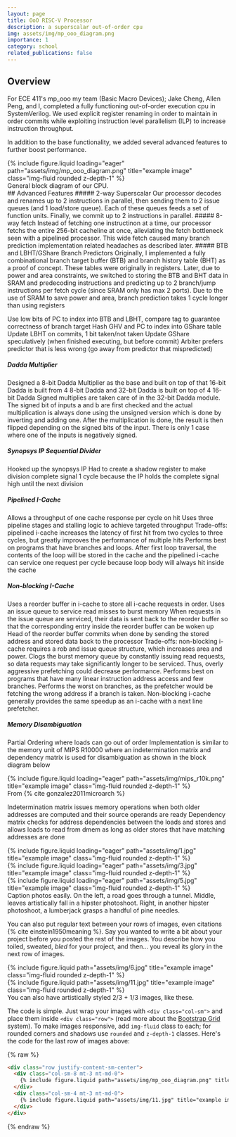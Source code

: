 ```yaml
---
layout: page
title: OoO RISC-V Processor
description: a superscalar out-of-order cpu
img: assets/img/mp_ooo_diagram.png
importance: 1
category: school
related_publications: false
---
```

## Overview
For ECE 411's mp_ooo my team (Basic Macro Devices); Jake Cheng, Allen Peng, and I, completed a fully functioning out-of-order execution cpu in SystemVerilog. We used explicit register renaming in order to maintain in order commits while exploiting instruction level parallelism (ILP) to increase instruction throughput.

In addition to the base functionality, we added several advanced features to further boost performance. 

<div class="row">
    <div class="col-sm mt-3 mt-md-0">
        {% include figure.liquid loading="eager" path="assets/img/mp_ooo_diagram.png" title="example image" class="img-fluid rounded z-depth-1" %}
    </div>
</div>
<div class="caption">
    General block diagram of our CPU.
</div>
## Advanced Features
##### 2-way Superscalar 
Our processor decodes and renames up to 2 instructions in parallel, then sending them to 2 issue queues (and 1 load/store queue). Each of these queues feeds a set of function units. Finally, we commit up to 2 instructions in parallel.
##### 8-way fetch
Instead of fetching one instructinon at a time, our processor fetchs the entire 256-bit cacheline at once, alleviating the fetch bottleneck seen with a pipelined processor. This wide fetch caused many branch prediction implementation related headaches as described later.
##### BTB and LBHT/GShare Branch Predictors
Originally, I implemented a fully combinational branch target buffer (BTB) and branch history table (BHT) as a proof of concept. These tables were originally in registers. Later, due to power and area constraints, we switched to storing the BTB and BHT data in SRAM and predecoding instructions and predicting up to 2 branch/jump instructions per fetch cycle (since SRAM only has max 2 ports).
Due to the use of SRAM to save power and area, branch prediction takes 1 cycle longer than using registers

Use low bits of PC to index into BTB and LBHT, compare tag to guarantee correctness of branch target
Hash GHV and PC to index into GShare table
Update LBHT on commits, 1 bit taken/not taken
Update GShare speculatively (when finished executing, but before commit)
Arbiter prefers predictor that is less wrong (go away from predictor that mispredicted)
##### Dadda Multiplier
Designed a 8-bit Dadda Multiplier as the base and built on top of that
16-bit Dadda is built from 4 8-bit Dadda and 32-bit Dadda is built on top of 4 16-bit Dadda
Signed multiplies are taken care of in the 32-bit Dadda module. 
The signed bit of inputs a and b are first checked and the actual multiplication is always done using the unsigned version which is done by inverting and adding one. After the multiplication is done, the result is then flipped depending on the signed bits of the input. There is only 1 case where one of the inputs is negatively signed. 
##### Synopsys IP Sequential Divider

Hooked up the synopsys IP
Had to create a shadow register to make division complete signal 1 cycle because the IP holds the complete signal high until the next division
##### Pipelined I-Cache

Allows a throughput of one cache response per cycle on hit
Uses three pipeline stages and stalling logic to achieve targeted throughput
Trade-offs: pipelined i-cache increases the latency of first hit from two cycles to three cycles, but greatly improves the performance of multiple hits
Performs best on programs that have branches and loops. After first loop traversal, the contents of the loop will be stored in the cache and the pipelined i-cache can service one request per cycle because loop body will always hit inside the cache
##### Non-blocking I-Cache

Uses a reorder buffer in i-cache to store all i-cache requests in order. 
Uses an issue queue to service read misses to burst memory
When requests in the issue queue are serviced, their data is sent back to the reorder buffer so that the corresponding entry inside the reorder buffer can be woken up
Head of the reorder buffer commits when done by sending the stored address and stored data back to the processor
Trade-offs: non-blocking i-cache requires a rob and issue queue structure, which increases area and power. Clogs the burst memory queue by constantly issuing read requests, so data requests may take significantly longer to be serviced. Thus, overly aggressive prefetching could decrease performance. 
Performs best on programs that have many linear instruction address access and few branches. Performs the worst on branches, as the prefetcher would be fetching the wrong address if a branch is taken. Non-blocking i-cache generally provides the same speedup as an i-cache with a next line prefetcher.

##### Memory Disambiguation

Partial Ordering where loads can go out of order
Implementation is similar to the memory unit of MIPS R10000 where an indetermination matrix and dependency matrix is used for disambiguation as shown in the block diagram below

<div class="row">
    <div class="col-sm mt-3 mt-md-0">
        {% include figure.liquid loading="eager" path="assets/img/mips_r10k.png" title="example image" class="img-fluid rounded z-depth-1" %}
    </div>
</div>
<div class="caption">
    From  {% cite gonzalez2011microarch %}
</div>

Indetermination matrix issues memory operations when both older addresses are computed and their source operands are ready
Dependency matrix checks for address dependencies between the loads and stores and allows loads to read from dmem as long as older stores that have matching addresses are done


<!-- To give your project a background in the portfolio page, just add the img tag to the front matter like so:

    ---
    layout: page
    title: project
    description: a project with a background image
    img: /assets/img/12.jpg
    --- -->

<div class="row">
    <div class="col-sm mt-3 mt-md-0">
        {% include figure.liquid loading="eager" path="assets/img/1.jpg" title="example image" class="img-fluid rounded z-depth-1" %}
    </div>
    <div class="col-sm mt-3 mt-md-0">
        {% include figure.liquid loading="eager" path="assets/img/3.jpg" title="example image" class="img-fluid rounded z-depth-1" %}
    </div>
    <div class="col-sm mt-3 mt-md-0">
        {% include figure.liquid loading="eager" path="assets/img/5.jpg" title="example image" class="img-fluid rounded z-depth-1" %}
    </div>
</div>
<div class="caption">
    Caption photos easily. On the left, a road goes through a tunnel. Middle, leaves artistically fall in a hipster photoshoot. Right, in another hipster photoshoot, a lumberjack grasps a handful of pine needles.
</div>

You can also put regular text between your rows of images, even citations {% cite einstein1950meaning %}.
Say you wanted to write a bit about your project before you posted the rest of the images.
You describe how you toiled, sweated, _bled_ for your project, and then... you reveal its glory in the next row of images.

<div class="row justify-content-sm-center">
    <div class="col-sm-8 mt-3 mt-md-0">
        {% include figure.liquid path="assets/img/6.jpg" title="example image" class="img-fluid rounded z-depth-1" %}
    </div>
    <div class="col-sm-4 mt-3 mt-md-0">
        {% include figure.liquid path="assets/img/11.jpg" title="example image" class="img-fluid rounded z-depth-1" %}
    </div>
</div>
<div class="caption">
    You can also have artistically styled 2/3 + 1/3 images, like these.
</div>

The code is simple.
Just wrap your images with `<div class="col-sm">` and place them inside `<div class="row">` (read more about the <a href="https://getbootstrap.com/docs/4.4/layout/grid/">Bootstrap Grid</a> system).
To make images responsive, add `img-fluid` class to each; for rounded corners and shadows use `rounded` and `z-depth-1` classes.
Here's the code for the last row of images above:

{% raw %}

```html
<div class="row justify-content-sm-center">
  <div class="col-sm-8 mt-3 mt-md-0">
    {% include figure.liquid path="assets/img/mp_ooo_diagram.png" title="example image" class="img-fluid rounded z-depth-1" %}
  </div>
  <div class="col-sm-4 mt-3 mt-md-0">
    {% include figure.liquid path="assets/img/11.jpg" title="example image" class="img-fluid rounded z-depth-1" %}
  </div>
</div>
```

{% endraw %}
